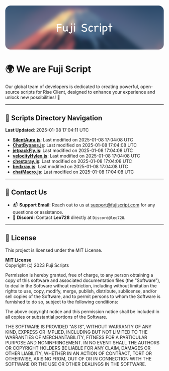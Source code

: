 ![Banner](.github/b.webp)

# 🌍 **We are Fuji Script**

Our global team of developers is dedicated to creating powerful, open-source scripts for Rise Client, designed to enhance your experience and unlock new possibilities! 🌟

---
<!-- SCRIPTS_NAVIGATION_START -->
## 📂 **Scripts Directory Navigation**

**Last Updated**: 2025-01-08 17:04:11 UTC

- **[SilentAura.js](scripts/SilentAura.js)**: Last modified on 2025-01-08 17:04:08 UTC
- **[ChatBypass.js](scripts/ChatBypass.js)**: Last modified on 2025-01-08 17:04:08 UTC
- **[jetpackFly.js](scripts/jetpackFly.js)**: Last modified on 2025-01-08 17:04:08 UTC
- **[velocityHylex.js](scripts/velocityHylex.js)**: Last modified on 2025-01-08 17:04:08 UTC
- **[chestxray.js](scripts/chestxray.js)**: Last modified on 2025-01-08 17:04:08 UTC
- **[bedxray.js](scripts/bedxray.js)**: Last modified on 2025-01-08 17:04:08 UTC
- **[chatMacro.js](scripts/chatMacro.js)**: Last modified on 2025-01-08 17:04:08 UTC

<!-- SCRIPTS_NAVIGATION_END -->

---

## 💬 **Contact Us**  
- 📬 **Support Email**: Reach out to us at [support@fujiscript.com](mailto:support@fujiscript.com) for any questions or assistance.  
- 💬 **Discord**: Contact **Leo728** directly at `Discord@leo728`.

---

## 📜 **License**

This project is licensed under the MIT License.  

**MIT License**  
Copyright (c) 2023 Fuji Scripts  

Permission is hereby granted, free of charge, to any person obtaining a copy of this software and associated documentation files (the "Software"), to deal in the Software without restriction, including without limitation the rights to use, copy, modify, merge, publish, distribute, sublicense, and/or sell copies of the Software, and to permit persons to whom the Software is furnished to do so, subject to the following conditions:  

The above copyright notice and this permission notice shall be included in all copies or substantial portions of the Software.  

THE SOFTWARE IS PROVIDED "AS IS", WITHOUT WARRANTY OF ANY KIND, EXPRESS OR IMPLIED, INCLUDING BUT NOT LIMITED TO THE WARRANTIES OF MERCHANTABILITY, FITNESS FOR A PARTICULAR PURPOSE AND NONINFRINGEMENT. IN NO EVENT SHALL THE AUTHORS OR COPYRIGHT HOLDERS BE LIABLE FOR ANY CLAIM, DAMAGES OR OTHER LIABILITY, WHETHER IN AN ACTION OF CONTRACT, TORT OR OTHERWISE, ARISING FROM, OUT OF OR IN CONNECTION WITH THE SOFTWARE OR THE USE OR OTHER DEALINGS IN THE SOFTWARE.  
